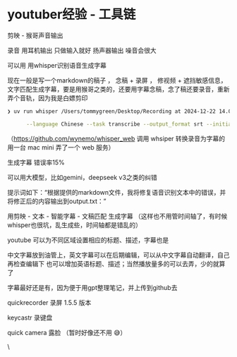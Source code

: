 # youtuber经验 - 工具链

剪映 - 猴哥声音输出


录音 用耳机输出 只做输入就好 扬声器输出 噪音会很大


可以用 用whisper识别语音生成字幕


现在一般是写一个markdown的稿子 ， 念稿 + 录屏  ， 修视频 + 遮挡敏感信息，文字匹配生成字幕，要是用猴哥之类的，还要用字幕念稿，念了稿还要录音，重新弄个音轨，因为我是白嫖剪印

```bash
❯ uv run whisper /Users/tommygreen/Desktop/Recording at 2024-12-22 14.09.07 --model turbo \

      --language Chinese --task transcribe --output_format srt --initial_prompt "以下是普通话的句子。"
```

（<https://github.com/wynemo/whisper_web> 调用 whsiper 转换录音为字幕的 用一台 mac mini 弄了一个 web 服务）


生成字幕 错误率15% 


可以用大模型，比如gemini，deepseek v3之类的纠错


提示词如下：“根据提供的markdown文件，我将修复语音识别文本中的错误，并将修正后的内容输出到output.txt：”


用剪映 - 文本 - 智能字幕 - 文稿匹配 生成字幕 （这样也不用管时间轴了，有时候whisper也很坑，乱生成些，时间轴都是错乱的）


youtube 可以为不同区域设置相应的标题、描述，字幕也是

中文字幕放到油管上，英文字幕可以在后期编辑，可以从中文字幕自动翻译，自己再检查编辑下 也可以增加英语标题、描述；当然播放量多的可以去弄，少的就算了


字幕最好还是有，因为便于用gpt整理笔记，并上传到github去


quickrecorder 录屏 1.5.5 版本

keycastr 录键盘

quick camera 露脸 （暂时好像还不用 😅）


\

